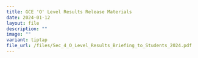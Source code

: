 ```yaml
---
title: GCE 'O' Level Results Release Materials
date: 2024-01-12
layout: file
description: ""
image: ""
variant: tiptap
file_url: /files/Sec_4_O_Level_Results_Briefing_to_Students_2024.pdf
---
```

